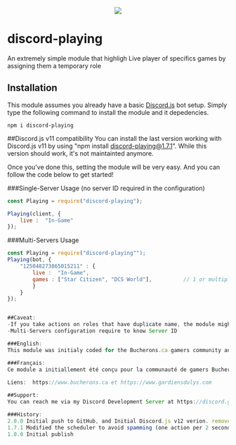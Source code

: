 <p align="center"><a href="https://nodei.co/npm/discord-playing/"><img src="https://nodei.co/npm/discord-playing.png"></a></p>

# discord-playing
An extremely simple module that highligh Live player of specifics games by assigning them a temporary role 

## Installation
This module assumes you already have a basic [Discord.js](https://discord.js.org/#/) bot setup.
Simply type the following command to install the module and it depedencies.
```
npm i discord-playing
``` 

##Discord.js v11 compatibility
You can install the last version working with Discord.js v11 by using "npm install discord-playing@1.7.1".
While this version should work, it's not maintainted anymore.

Once you've done this, setting the module will be very easy.
And you can follow the code  below to get started!

###Single-Server Usage (no server ID required in the configuration)
```js
const Playing = require("discord-playing");

Playing(client, {
	live :  "In-Game"
});
```
###Multi-Servers Usage 

```js
const Playing = require("discord-playing"");
Playing(bot, {
	"125048273865015211" : {
		live :  "In-Game",
		games : ["Star Citizen", "DCS World"],          // 1 or multiple games, format changed from v2.0.0
		}	
	}
});


##Caveat:
-If you take actions on roles that have duplicate name, the module might get confused 
-Multi-Servers configuration require to know Server ID

###English:
This module was initialy coded for the Bucherons.ca gamers community and the Star Citizen Organization "Gardiens du LYS".

###Français:
Ce module a initiallement été conçu pour la communauté de gamers Bucherons.ca, la communauté gaming pour adultes au Québec, et l'organisation des Gardiens du LYS dans Star Citizen.  
  
Liens:  https://www.bucherons.ca et https://www.gardiensdulys.com  

##Support:
You can reach me via my Discord Development Server at https://discord.gg/Tmtjkwz

###History:  
2.0.0 Initial push to GitHub, and Initial Discord.js v12 verion. removed required group option, contact me if you need.
1.7.1 Modified the scheduler to avoid spamming (one action per 2 seconds max), last v11 compatible version  
1.0.0 Initial publish  

